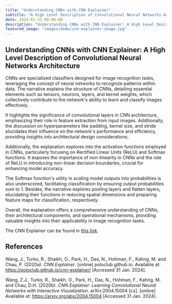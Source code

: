 ```yaml
---
title: "Understanding CNNs with CNN Explainer"
subtitle: "A High Level Description of Convolutional Neural Networks Architecture"
date: 2024-01-31 00:00:00
description: "Understanding CNNs with CNN Explainer: A High Level Description of Convolutional Neural Networks Architecture"
featured_image: "images/demo/cnn-explainer-image.jpg"
---
```



## Understanding CNNs with CNN Explainer: A High Level Description of Convolutional Neural Networks Architecture

CNNs are specialized classifiers designed for image recognition tasks, leveraging the concept of neural networks to recognize patterns within data. The narrative explains the structure of CNNs, detailing essential elements such as tensors, neurons, layers, and kernel weights, which collectively contribute to the network's ability to learn and classify images effectively. 

It highlights the significance of convolutional layers in CNN architecture, emphasizing their role in feature extraction from input images. Additionally, the discussion on hyperparameters like padding, kernel size, and stride elucidates their influence on the network's performance and efficiency, providing insights into architectural design considerations.

Additionally, the explanation explores into the activation functions employed in CNNs, particularly focusing on Rectified Linear Units (ReLU) and Softmax functions. It exposes the importance of non-linearity in CNNs and the role of ReLU in introducing non-linear decision boundaries, crucial for enhancing model accuracy. 

The Softmax function's utility in scaling model outputs into probabilities is also underscored, facilitating classification by ensuring output probabilities sum to 1. Besides, the narrative explores pooling layers and flatten layers, elucidating their functions in reducing spatial dimensions and preparing feature maps for classification, respectively. 

Overall, the explanation offers a comprehensive understanding of CNNs, their architectural components, and operational mechanisms, providing valuable insights into their applicability in image recognition tasks.

The CNN Explainer can be found in [this link](https://poloclub.github.io/cnn-explainer/).  


## References

Wang, J., Turko, R., Shaikh, O., Park, H., Das, N., Hohman, F., Kahng, M. and Chau, P. (2020a). _CNN Explainer_. [online] poloclub.github.io. Available at: https://poloclub.github.io/cnn-explainer/ [Accessed 31 Jan. 2024].

Wang, Z.J., Turko, R., Shaikh, O., Park, H., Das, N., Hohman, F., Kahng, M. and Chau, D.H. (2020b). _CNN Explainer: Learning Convolutional Neural Networks with Interactive Visualization_. arXiv:2004.15004 [cs]. [online] Available at: https://arxiv.org/abs/2004.15004 [Accessed 31 Jan. 2024].
